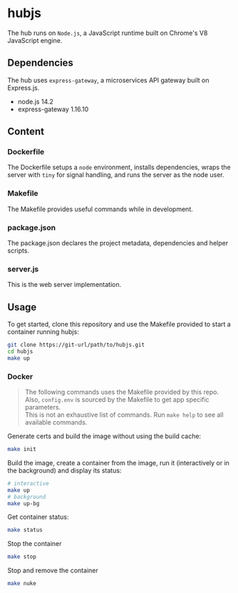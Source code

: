 # hubjs

The hub runs on `Node.js`, a JavaScript runtime built on Chrome's V8 JavaScript engine.

## Dependencies

The hub uses `express-gateway`, a microservices API gateway built on Express.js.

- node.js 14.2
- express-gateway 1.16.10

## Content

### Dockerfile

The Dockerfile setups a `node` environment, installs dependencies, wraps the server with `tiny` for signal handling, and runs the server as the node user.

### Makefile

The Makefile provides useful commands while in development.

### package.json

The package.json declares the project metadata, dependencies and helper scripts.

### server.js

This is the web server implementation.

## Usage

To get started, clone this repository and use the Makefile provided to start a container running hubjs:

```bash
git clone https://git-url/path/to/hubjs.git
cd hubjs
make up
```

### Docker

> The following commands uses the Makefile provided by this repo.</br>
> Also, `config.env` is sourced by the Makefile to get app specific parameters.</br>
> This is not an exhaustive list of commands. Run `make help` to see all available commands.

Generate certs and build the image without using the build cache:

```bash
make init
```

Build the image, create a container from the image, run it (interactively or in the background) and display its status:

```bash
# interactive
make up
# background
make up-bg
```

Get container status:

```bash
make status
```

Stop the container

```bash
make stop
```

Stop and remove the container

```bash
make nuke
```
